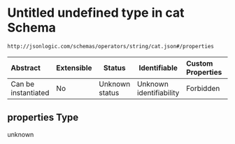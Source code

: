 # Untitled undefined type in cat Schema

```txt
http://jsonlogic.com/schemas/operators/string/cat.json#/properties
```




| Abstract            | Extensible | Status         | Identifiable            | Custom Properties | Additional Properties | Access Restrictions | Defined In                                                     |
| :------------------ | ---------- | -------------- | ----------------------- | :---------------- | --------------------- | ------------------- | -------------------------------------------------------------- |
| Can be instantiated | No         | Unknown status | Unknown identifiability | Forbidden         | Allowed               | none                | [cat.json\*](operators/string/cat.json "open original schema") |

## properties Type

unknown
